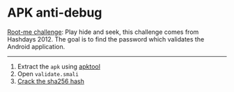 # APK anti-debug

[Root-me challenge](https://www.root-me.org/en/Challenges/Cracking/APK-Anti-debug): Play hide and seek, this challenge comes from Hashdays 2012. The goal is to find the password which validates the Android application.

----

1. Extract the `apk` using [apktool](https://github.com/iBotPeaches/Apktool)
2. Open `validate.smali`
3. [Crack the sha256 hash](https://hashes.com/en/decrypt/hash)

